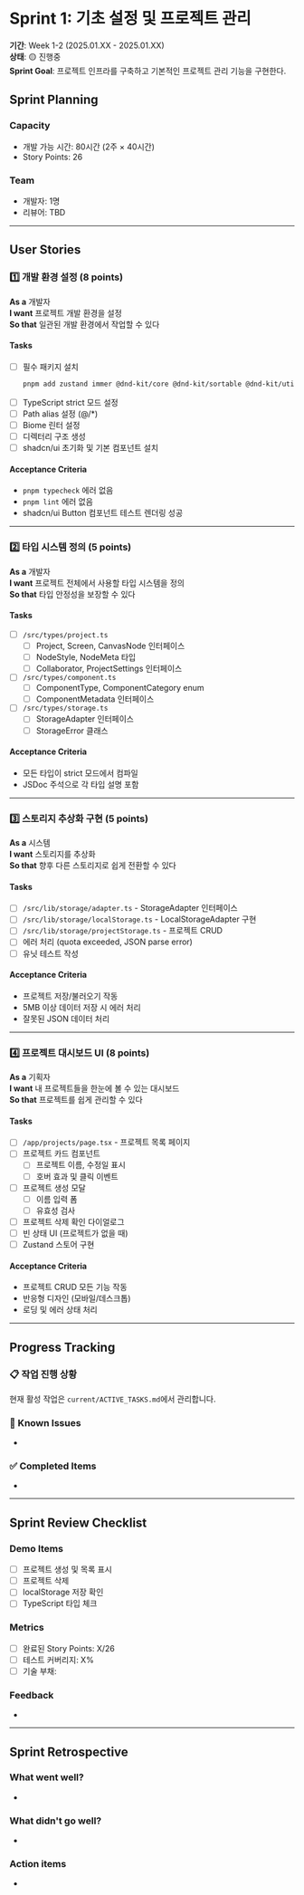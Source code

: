 # Sprint 1: 기초 설정 및 프로젝트 관리

**기간**: Week 1-2 (2025.01.XX - 2025.01.XX)  
**상태**: 🟡 진행중  
**Sprint Goal**: 프로젝트 인프라를 구축하고 기본적인 프로젝트 관리 기능을 구현한다.

## Sprint Planning

### Capacity
- 개발 가능 시간: 80시간 (2주 × 40시간)
- Story Points: 26

### Team
- 개발자: 1명
- 리뷰어: TBD

---

## User Stories

### 1️⃣ 개발 환경 설정 (8 points)
**As a** 개발자  
**I want** 프로젝트 개발 환경을 설정  
**So that** 일관된 개발 환경에서 작업할 수 있다

#### Tasks
- [ ] 필수 패키지 설치
  ```bash
  pnpm add zustand immer @dnd-kit/core @dnd-kit/sortable @dnd-kit/utilities zod lucide-react nanoid clsx tailwind-merge
  ```
- [ ] TypeScript strict 모드 설정
- [ ] Path alias 설정 (@/*)
- [ ] Biome 린터 설정
- [ ] 디렉터리 구조 생성
- [ ] shadcn/ui 초기화 및 기본 컴포넌트 설치

#### Acceptance Criteria
- `pnpm typecheck` 에러 없음
- `pnpm lint` 에러 없음
- shadcn/ui Button 컴포넌트 테스트 렌더링 성공

---

### 2️⃣ 타입 시스템 정의 (5 points)
**As a** 개발자  
**I want** 프로젝트 전체에서 사용할 타입 시스템을 정의  
**So that** 타입 안정성을 보장할 수 있다

#### Tasks
- [ ] `/src/types/project.ts`
  - [ ] Project, Screen, CanvasNode 인터페이스
  - [ ] NodeStyle, NodeMeta 타입
  - [ ] Collaborator, ProjectSettings 인터페이스
- [ ] `/src/types/component.ts`
  - [ ] ComponentType, ComponentCategory enum
  - [ ] ComponentMetadata 인터페이스
- [ ] `/src/types/storage.ts`
  - [ ] StorageAdapter 인터페이스
  - [ ] StorageError 클래스

#### Acceptance Criteria
- 모든 타입이 strict 모드에서 컴파일
- JSDoc 주석으로 각 타입 설명 포함

---

### 3️⃣ 스토리지 추상화 구현 (5 points)
**As a** 시스템  
**I want** 스토리지를 추상화  
**So that** 향후 다른 스토리지로 쉽게 전환할 수 있다

#### Tasks
- [ ] `/src/lib/storage/adapter.ts` - StorageAdapter 인터페이스
- [ ] `/src/lib/storage/localStorage.ts` - LocalStorageAdapter 구현
- [ ] `/src/lib/storage/projectStorage.ts` - 프로젝트 CRUD
- [ ] 에러 처리 (quota exceeded, JSON parse error)
- [ ] 유닛 테스트 작성

#### Acceptance Criteria
- 프로젝트 저장/불러오기 작동
- 5MB 이상 데이터 저장 시 에러 처리
- 잘못된 JSON 데이터 처리

---

### 4️⃣ 프로젝트 대시보드 UI (8 points)
**As a** 기획자  
**I want** 내 프로젝트들을 한눈에 볼 수 있는 대시보드  
**So that** 프로젝트를 쉽게 관리할 수 있다

#### Tasks
- [ ] `/app/projects/page.tsx` - 프로젝트 목록 페이지
- [ ] 프로젝트 카드 컴포넌트
  - [ ] 프로젝트 이름, 수정일 표시
  - [ ] 호버 효과 및 클릭 이벤트
- [ ] 프로젝트 생성 모달
  - [ ] 이름 입력 폼
  - [ ] 유효성 검사
- [ ] 프로젝트 삭제 확인 다이얼로그
- [ ] 빈 상태 UI (프로젝트가 없을 때)
- [ ] Zustand 스토어 구현

#### Acceptance Criteria
- 프로젝트 CRUD 모든 기능 작동
- 반응형 디자인 (모바일/데스크톱)
- 로딩 및 에러 상태 처리

---

## Progress Tracking

### 📋 작업 진행 상황
현재 활성 작업은 `current/ACTIVE_TASKS.md`에서 관리합니다.

### 🚧 Known Issues
- 

### ✅ Completed Items
- 

---

## Sprint Review Checklist

### Demo Items
- [ ] 프로젝트 생성 및 목록 표시
- [ ] 프로젝트 삭제
- [ ] localStorage 저장 확인
- [ ] TypeScript 타입 체크

### Metrics
- [ ] 완료된 Story Points: X/26
- [ ] 테스트 커버리지: X%
- [ ] 기술 부채: 

### Feedback
- 

---

## Sprint Retrospective

### What went well?
- 

### What didn't go well?
- 

### Action items
- 